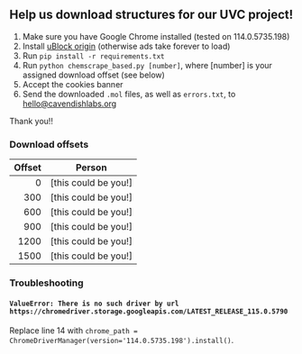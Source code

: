 ## Help us download structures for our UVC project!

1. Make sure you have Google Chrome installed (tested on 114.0.5735.198)
2. Install [uBlock origin](https://ublockorigin.com/) (otherwise ads take forever to load)
3. Run `pip install -r requirements.txt`
4. Run `python chemscrape_based.py [number]`, where [number] is your assigned download offset (see below)
5. Accept the cookies banner
6. Send the downloaded `.mol` files, as well as `errors.txt`, to hello@cavendishlabs.org

Thank you!!


### Download offsets


| Offset | Person       |
|-------:|-------------|
|   0    | [this could be you!]         |
|   300  | [this could be you!]       |
|   600  | [this could be you!]       |
|   900  | [this could be you!]       |
|   1200  | [this could be you!]       |
|   1500  | [this could be you!]       |


### Troubleshooting

#### `ValueError: There is no such driver by url https://chromedriver.storage.googleapis.com/LATEST_RELEASE_115.0.5790`

Replace line 14 with `chrome_path = ChromeDriverManager(version='114.0.5735.198').install()`.
